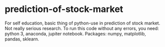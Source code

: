 # prediction-of-stock-market
For self education, basic thing of python-use in prediction of stock market. Not really serious research.
To run this code without any errors, you need: python 3, anaconda, jupiter notebook. Packages: numpy, matplotlib, pandas, sklearn.
